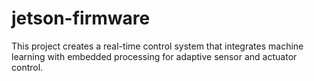 # jetson-firmware
 This project creates a real-time control system that integrates machine learning with embedded processing for adaptive sensor and actuator control.

